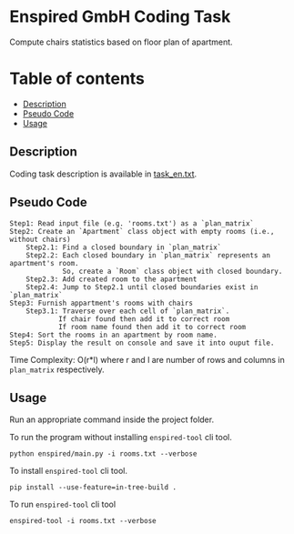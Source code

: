 # Enspired GmbH Coding Task

<!-- Describe your project in brief -->
Compute chairs statistics based on floor plan of apartment.

# Table of contents
- [Description](#Description)
- [Pseudo Code](#Pseudo-Code)
- [Usage](#Usage)

## Description
Coding task description is available in [task_en.txt](task_en.txt).

## Pseudo Code
```
Step1: Read input file (e.g. 'rooms.txt') as a `plan_matrix`
Step2: Create an `Apartment` class object with empty rooms (i.e., without chairs)
    Step2.1: Find a closed boundary in `plan_matrix` 
    Step2.2: Each closed boundary in `plan_matrix` represents an apartment's room.
             So, create a `Room` class object with closed boundary.
    Step2.3: Add created room to the apartment
    Step2.4: Jump to Step2.1 until closed boundaries exist in `plan_matrix`
Step3: Furnish appartment's rooms with chairs 
    Step3.1: Traverse over each cell of `plan_matrix`.
            If chair found then add it to correct room 
            If room name found then add it to correct room
Step4: Sort the rooms in an apartment by room name.
Step5: Display the result on console and save it into ouput file.
```
Time Complexity: O(r*l) where r and l are number of rows and columns in `plan_matrix` respectively.

## Usage
Run an appropriate command inside the project folder. 

To run the program without installing `enspired-tool` cli tool.
```
python enspired/main.py -i rooms.txt --verbose
```
To install `enspired-tool` cli tool.
```
pip install --use-feature=in-tree-build . 
```
To run  `enspired-tool` cli tool
```
enspired-tool -i rooms.txt --verbose
```